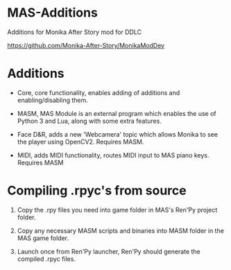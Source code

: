 # MAS-Additions

Additions for Monika After Story mod for DDLC

https://github.com/Monika-After-Story/MonikaModDev


# Additions
* Core, core functionality, enables adding of additions and enabling/disabling them.

* MASM, MAS Module is an external program which enables the use of Python 3 and Lua, along with some extra features.

* Face D&R, adds a new 'Webcamera' topic which allows Monika to see the player using OpenCV2. Requires MASM.

* MIDI, adds MIDI functionality, routes MIDI input to MAS piano keys. Requires MASM


# Compiling .rpyc's from source

1. Copy the .rpy files you need into game folder in MAS's Ren'Py project folder.

2. Copy any necessary MASM scripts and binaries into MASM folder in the MAS game folder.

3. Launch once from Ren'Py launcher, Ren'Py should generate the compiled .rpyc files.
